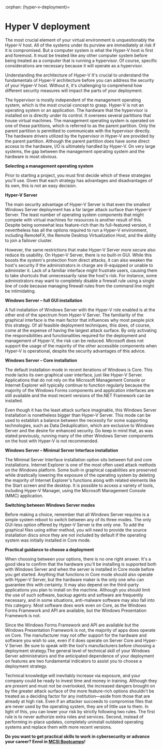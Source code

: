 :orphan:
(hyper-v-deployment)=
# Hyper V deployment
 
The most crucial element of your virtual environment is unquestionably the Hyper-V host. All of the systems under its purview are immediately at risk if it is compromised. But a computer system is what the Hyper-V host is first and foremost. It must be treated like any other computer system before being treated as a computer that is running a hypervisor. Of course, specific considerations are necessary because it will operate as a hypervisor.

Understanding the architecture of Hyper-V It's crucial to understand the fundamentals of Hyper-V architecture before you can address the security of your Hyper-V host. Without it, it's challenging to comprehend how different security measures will impact the parts of your deployment.

The hypervisor is mostly independent of the management operating system, which is the most crucial concept to grasp. Hyper-V is not an operating system or an application. The hardware that the hypervisor is installed on is directly under its control. It oversees several partitions that house virtual machines. The management operating system is operated on one of these partitions, which is referred to as the parent partition. Only the parent partition is permitted to communicate with the hypervisor directly. The hardware drivers utilized by the hypervisor in Hyper-V are provided by the parent partition. Although the parent partition does have some direct access to the hardware, I/O is ultimately handled by Hyper-V. On very large systems, the gap between the management operating system and the hardware is most obvious.

**Selecting a management operating system**

Prior to starting a project, you must first decide which of these strategies you'll use. Given that each strategy has advantages and disadvantages of its own, this is not an easy decision.

**Hyper-V Server**

The main security advantage of Hyper-V Server is that even the smallest Windows Server deployment has a far larger attack surface than Hyper-V Server. The least number of operating system components that might compete with virtual machines for resources is another result of this. Despite being somewhat less feature-rich than its full-featured version, it nevertheless has all the options required to run a Hyper-V environment, including RemoteFX, the Remote Desktop Virtualization Host, and the ability to join a failover cluster.

However, the same restrictions that make Hyper-V Server more secure also reduce its usability. On Hyper-V Server, there is no built-in GUI. While this boosts the system's protection from direct attacks, it can also weaken the host's security if the administrators in charge are ill-equipped or unable to administer it. Lack of a familiar interface might frustrate users, causing them to take shortcuts that unnecessarily raise the host's risk. For instance, some administrators may want to completely disable a firewall rule using a single line of code because managing firewall rules from the command line might be intimidating.

**Windows Server – full GUI installation**

A full installation of Windows Server with the Hyper-V role enabled is at the other end of the spectrum from Hyper-V Server. The familiarity of the graphical interface is the main factor that influences why most people pick this strategy. Of all feasible deployment techniques, this does, of course, come at the expense of having the largest attack surface. By only activating the responsibilities and functionalities required for the deployment and management of Hyper-V, the risk can be reduced. Microsoft does not support the usage of the majority of the other accessible components when Hyper-V is operational, despite the security advantages of this advice.

**Windows Server – Core installation**

The default installation mode in recent iterations of Windows is Core. This mode lacks its own graphical user interface, just like Hyper-V Server. Applications that do not rely on the Microsoft Management Console or Internet Explorer will typically continue to function regularly because the majority of the Windows Forms components and application interfaces are still available and the most recent versions of the.NET Framework can be installed.

Even though it has the least attack surface imaginable, this Windows Server installation is nonetheless bigger than Hyper-V Server. This mode can be used to establish a balance between the necessity for some supporting technologies, such as Data Deduplication, which are exclusive to Windows Server and the desire for enhanced security. Do keep in mind that, as was stated previously, running many of the other Windows Server components on the host with Hyper-V is not recommended.

**Windows Server – Minimal Server Interface installation**

The Minimal Server Interface installation option sits between full and core installations. Internet Explorer is one of the most often used attack methods on the Windows platform. Some built-in graphical capabilities are preserved while drastically lowering the exposure of the operating system by deleting the majority of Internet Explorer's functions along with related elements like the Start screen and the desktop. It is possible to access a variety of tools, including Hyper-V Manager, using the Microsoft Management Console (MMC) application.

**Switching between Windows Server modes**

Before making a choice, remember that all Windows Server requires is a simple system reboot to switch between any of its three modes. The only GUI-less option offered by Hyper-V Server is the only one. To add the graphical files using either method, you will need to provide the source installation discs since they are not included by default if the operating system was initially installed in Core mode.

**Practical guidance to choose a deployment**

When choosing between your options, there is no one right answer. It's a good idea to confirm that the hardware you'll be installing is supported both with Windows Server and when the server is installed in Core mode before you get started. Anything that functions in Core mode should also operate with Hyper-V Server, but the hardware maker is the only one who can guarantee this with certainty. It may also depend on the third-party applications you plan to install on the machine. Although you should limit the use of such software, backup agents and software are frequently necessary, and in some situations, anti-malware software may also fall into this category. Most software does work even on Core, as the Windows Forms Framework and API are available, but the Windows Presentation Framework is not.

Since the Windows Forms Framework and API are available but the Windows Presentation Framework is not, the majority of apps does operate on Core. The manufacturer may not offer support for the hardware and software you wish to use, even if it does operate on Server Core and Hyper-V Server. Be sure to speak with the tool's manufacturers before choosing a deployment strategy.The general level of technical skill of your Windows Server administrators and the anticipated dependence of your deployment on features are two fundamental indicators to assist you to choose a deployment strategy.

Technical knowledge will inevitably increase via exposure, and your company could be ready to invest time and money in training. Although they are present and must not be overlooked, the increased dangers brought on by the greater attack surface of the more feature-rich options shouldn't be treated as a deciding factor for any institution—aside from those that are already at high risk. Even if an attacker succeeds to compromise files that are never used by the operating system, they are of little use to them. In light of this, you can lower your risk by strictly following two rules. The first rule is to never authorize extra roles and services. Second, instead of performing in-place updates, completely uninstall outdated operating systems and replace them with more recent versions.

**Do you want to get practical skills to work in cybersecurity or advance your career? Enrol in [MCSI Bootcamps](https://www.mosse-institute.com/bootcamps.html)!**